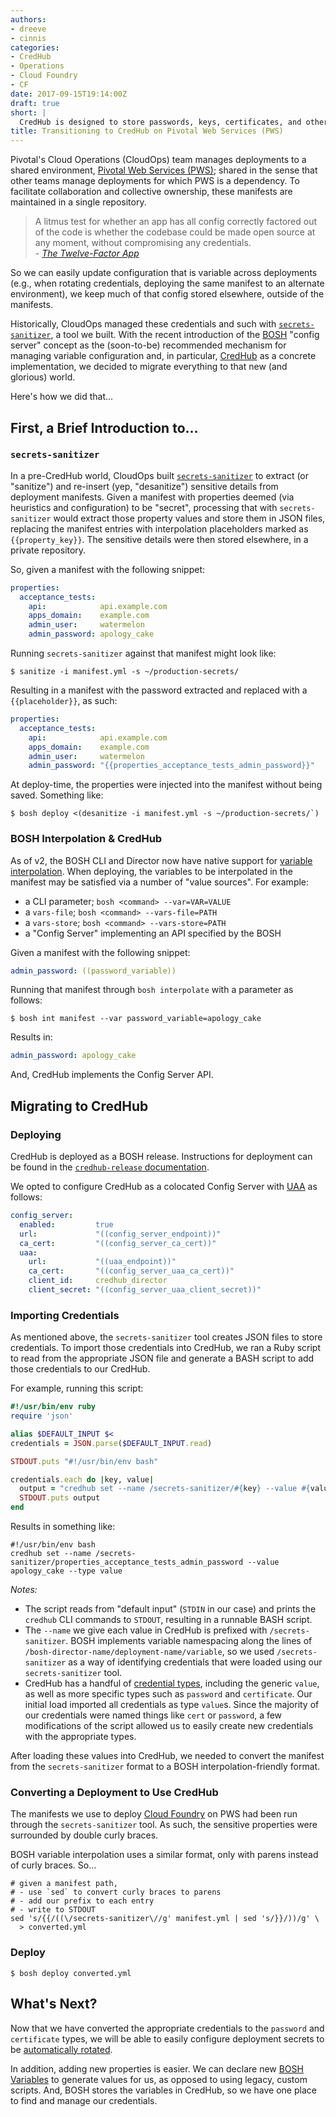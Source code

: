 ```yaml
---
authors:
- dreeve
- cinnis
categories:
- CredHub
- Operations
- Cloud Foundry
- CF
date: 2017-09-15T19:14:00Z
draft: true
short: |
  CredHub is designed to store passwords, keys, certificates, and other sensitive information for a BOSH-managed environment. Pivotal's Cloud Operations (CloudOps) team recently migrated credentials for PWS to CredHub. Here's how we did that.
title: Transitioning to CredHub on Pivotal Web Services (PWS)
---
```


Pivotal's Cloud Operations (CloudOps) team manages deployments to a shared environment, [Pivotal Web Services (PWS)](https://run.pivotal.io); shared in the sense that other teams manage deployments for which PWS is a dependency. To facilitate collaboration and collective ownership, these manifests are maintained in a single repository.

> A litmus test for whether an app has all config correctly factored out of the code is whether the codebase could be made open source at any moment, without compromising any credentials.<br>
> \- [*The Twelve-Factor App*](https://12factor.net/config)

So we can easily update configuration that is variable across deployments (e.g., when rotating credentials, deploying the same manifest to an alternate environment), we keep much of that config stored elsewhere, outside of the manifests.

Historically, CloudOps managed these credentials and such with [`secrets-sanitizer`](https://github.com/pivotal-cloudops/secrets-sanitizer), a tool we built. With the recent introduction of the [BOSH](https://bosh.io) "config server" concept as the (soon-to-be) recommended mechanism for managing variable configuration and, in particular, [CredHub](https://github.com/cloudfoundry-incubator/credhub) as a concrete implementation, we decided to migrate everything to that new (and glorious) world.

Here's how we did that...


## First, a Brief Introduction to...

### `secrets-sanitizer`

In a pre-CredHub world, CloudOps built [`secrets-sanitizer`](https://github.com/pivotal-cloudops/secrets-sanitizer) to extract (or "sanitize") and re-insert (yep, "desanitize") sensitive details from deployment manifests. Given a manifest with properties deemed (via heuristics and configuration) to be "secret", processing that with `secrets-sanitizer` would extract those property values and store them in JSON files, replacing the manifest entries with interpolation placeholders marked as `{{property_key}}`. The sensitive details were then stored elsewhere, in a private repository.

So, given a manifest with the following snippet:

```yaml
properties:
  acceptance_tests:
    api:            api.example.com
    apps_domain:    example.com
    admin_user:     watermelon
    admin_password: apology_cake
```

Running `secrets-sanitizer` against that manifest might look like:

```shell
$ sanitize -i manifest.yml -s ~/production-secrets/
```

Resulting in a manifest with the password extracted and replaced with a `{{placeholder}}`, as such:

```yaml
properties:
  acceptance_tests:
    api:            api.example.com
    apps_domain:    example.com
    admin_user:     watermelon
    admin_password: "{{properties_acceptance_tests_admin_password}}"
```

At deploy-time, the properties were injected into the manifest without being saved. Something like:

```shell
$ bosh deploy <(desanitize -i manifest.yml -s ~/production-secrets/`)
```


### BOSH Interpolation & CredHub

As of v2, the BOSH CLI and Director now have native support for [variable interpolation](https://bosh.io/docs/cli-int.html). When deploying, the variables to be interpolated in the manifest may be satisfied via a number of "value sources". For example:

- a CLI parameter; `bosh <command> --var=VAR=VALUE`
- a `vars-file`; `bosh <command> --vars-file=PATH`
- a `vars-store`; `bosh <command> --vars-store=PATH`
- a "Config Server" implementing an API specified by the BOSH

Given a manifest with the following snippet:

```yaml
admin_password: ((password_variable))
```

Running that manifest through `bosh interpolate` with a parameter as follows:

```shell
$ bosh int manifest --var password_variable=apology_cake
```

Results in:

```yaml
admin_password: apology_cake
```

And, CredHub implements the Config Server API.


## Migrating to CredHub

### Deploying

CredHub is deployed as a BOSH release. Instructions for deployment can be found in the [`credhub-release` documentation](https://github.com/pivotal-cf/credhub-release#deploying-credhub).

We opted to configure CredHub as a colocated Config Server with [UAA](https://docs.cloudfoundry.org/concepts/architecture/uaa.html) as follows:

```yaml
config_server:
  enabled:         true
  url:             "((config_server_endpoint))"
  ca_cert:         "((config_server_ca_cert))"
  uaa:
    url:           "((uaa_endpoint))"
    ca_cert:       "((config_server_uaa_ca_cert))"
    client_id:     credhub_director
    client_secret: "((config_server_uaa_client_secret))"
```


### Importing Credentials

As mentioned above, the `secrets-sanitizer` tool creates JSON files to store credentials. To import those credentials into CredHub, we ran a Ruby script to read from the appropriate JSON file and generate a BASH script to add those credentials to our CredHub.

For example, running this script:

```ruby
#!/usr/bin/env ruby
require 'json'

alias $DEFAULT_INPUT $<
credentials = JSON.parse($DEFAULT_INPUT.read)

STDOUT.puts "#!/usr/bin/env bash"

credentials.each do |key, value|
  output = "credhub set --name /secrets-sanitizer/#{key} --value #{value} --type value"
  STDOUT.puts output
end
```

Results in something like:

```shell
#!/usr/bin/env bash
credhub set --name /secrets-sanitizer/properties_acceptance_tests_admin_password --value apology_cake --type value
```

*Notes:*

- The script reads from "default input" (`STDIN` in our case) and prints the `credhub` CLI commands to `STDOUT`, resulting in a runnable BASH script.
- The `--name` we give each value in CredHub is prefixed with `/secrets-sanitizer`. BOSH implements variable namespacing along the lines of `/bosh-director-name/deployment-name/variable`, so we used `/secrets-sanitizer` as a way of identifying credentials that were loaded using our `secrets-sanitizer` tool.
- CredHub has a handful of [credential types](https://docs.cloudfoundry.org/credhub/credential-types.html), including the generic `value`, as well as more specific types such as `password` and `certificate`. Our initial load imported all credentials as type `value`s. Since the majority of our credentials were named things like `cert` or `password`, a few modifications of the script allowed us to easily create new credentials with the appropriate types.


After loading these values into CredHub, we needed to convert the manifest from the `secrets-sanitizer` format to a BOSH interpolation-friendly format.


### Converting a Deployment to Use CredHub

The manifests we use to deploy [Cloud Foundry](https://www.cloudfoundry.org/) on PWS had been run through the `secrets-sanitizer` tool. As such, the sensitive properties were surrounded by double curly braces.

BOSH variable interpolation uses a similar format, only with parens instead of curly braces. So...

```shell
# given a manifest path,
# - use `sed` to convert curly braces to parens
# - add our prefix to each entry
# - write to STDOUT
sed 's/{{/((\/secrets-sanitizer\//g' manifest.yml | sed 's/}}/))/g' \
  > converted.yml
```

### Deploy

```shell
$ bosh deploy converted.yml
```


## What's Next?


Now that we have converted the appropriate credentials to the `password` and `certificate` types, we will be able to easily configure deployment secrets to be [automatically rotated](https://builttoadapt.io/the-three-r-s-of-enterprise-security-rotate-repave-and-repair-f64f6d6ba29d).

In addition, adding new properties is easier. We can declare new [BOSH Variables](https://bosh.io/docs/cli-int.html#variables) to generate values for us, as opposed to using legacy, custom scripts. And, BOSH stores the variables in CredHub, so we have one place to find and manage our credentials.

